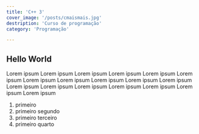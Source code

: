 ```yaml
---
title: 'C++ 3'
cover_image: '/posts/cmaismais.jpg'
destription: 'Curso de programação'
category: 'Programação'

---
```

## Hello World

Lorem ipsum Lorem ipsum Lorem ipsum Lorem ipsum Lorem ipsum Lorem ipsum Lorem ipsum Lorem ipsum Lorem ipsum Lorem ipsum Lorem ipsum Lorem ipsum Lorem ipsum Lorem ipsum Lorem ipsum Lorem ipsum Lorem ipsum Lorem ipsum 

1. primeiro
1. primeiro segundo
1. primeiro terceiro
1. primeiro quarto